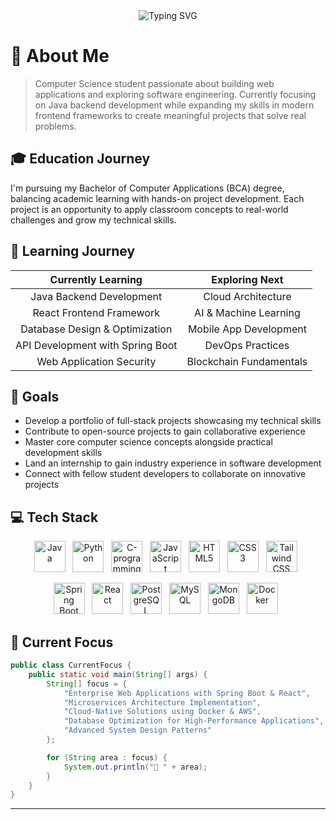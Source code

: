 <div align="center">
  <img src="https://readme-typing-svg.herokuapp.com?font=Fira+Code&weight=600&size=30&pause=1000&vCenter=true&random=false&width=600&height=100&lines=Hello%2C+I'm+Soumyadip+Adak👋;Java+Enthusiast+☺️" alt="Typing SVG" />
</div>

# 💫 About Me

> Computer Science student passionate about building web applications and exploring software engineering. Currently focusing on Java backend development while expanding my skills in modern frontend frameworks to create meaningful projects that solve real problems.

## 🎓 Education Journey

I'm pursuing my Bachelor of Computer Applications (BCA) degree, balancing academic learning with hands-on project development. Each project is an opportunity to apply classroom concepts to real-world challenges and grow my technical skills.

## 🌱 Learning Journey

<div align="center">

|        Currently Learning        |     Exploring Next      |
| :------------------------------: | :---------------------: |
|     Java Backend Development     |   Cloud Architecture    |
|     React Frontend Framework     |  AI & Machine Learning  |
|  Database Design & Optimization  | Mobile App Development  |
| API Development with Spring Boot |    DevOps Practices     |
|     Web Application Security     | Blockchain Fundamentals |

</div>

## 🚀 Goals

- Develop a portfolio of full-stack projects showcasing my technical skills
- Contribute to open-source projects to gain collaborative experience
- Master core computer science concepts alongside practical development skills
- Land an internship to gain industry experience in software development
- Connect with fellow student developers to collaborate on innovative projects

## 💻 Tech Stack

<div align="center"> 
  <p> 
    <a href="#"><img width="50" height="50" src="https://img.icons8.com/color/48/java-coffee-cup-logo.png" alt="Java"/></a>&nbsp;&nbsp; 
    <a href="#"><img width="50" height="50" src="https://img.icons8.com/color/48/python--v1.png" alt="Python"/></a>&nbsp;&nbsp; 
    <a href="#"><img width="50" height="50" src="https://img.icons8.com/fluency/48/c-programming.png" alt="C-programming"/></a>&nbsp;&nbsp; 
    <a href="#"><img width="50" height="50" src="https://img.icons8.com/color/48/javascript.png" alt="JavaScript"/></a>&nbsp;&nbsp; 
    <a href="#"><img width="50" height="50" src="https://img.icons8.com/color/48/html-5.png" alt="HTML5"/></a>&nbsp;&nbsp; 
    <a href="#"><img width="50" height="50" src="https://img.icons8.com/color/48/css3.png" alt="CSS3"/></a>&nbsp;&nbsp; 
    <a href="#"><img width="50" height="50" src="https://img.icons8.com/color/48/tailwindcss.png" alt="Tailwind CSS"/></a>&nbsp;&nbsp; 
  </p> 
  <p> 
    <a href="#"><img width="50" height="50" src="https://img.icons8.com/color/48/spring-logo.png" alt="Spring Boot"/></a>&nbsp;&nbsp; 
    <a href="#"><img width="50" height="50" src="https://img.icons8.com/plasticine/100/react.png" alt="React"/></a>&nbsp;&nbsp; 
    <a href="#"><img width="50" height="50" src="https://img.icons8.com/color/48/postgreesql.png" alt="PostgreSQL"/></a>&nbsp;&nbsp;
    <a href="#"><img width="50" height="50" src="https://img.icons8.com/color/48/mysql-logo.png" alt="MySQL"/></a>&nbsp;&nbsp; 
    <a href="#"><img width="50" height="50" src="https://img.icons8.com/color/48/mongo-db.png" alt="MongoDB"/></a>&nbsp;&nbsp; 
    <a href="#"><img width="50" height="50" src="https://img.icons8.com/color/48/docker.png" alt="Docker"/></a>&nbsp;&nbsp; 
  </p> 
</div>


## 🚀 Current Focus

```java
public class CurrentFocus {
    public static void main(String[] args) {
        String[] focus = {
            "Enterprise Web Applications with Spring Boot & React",
            "Microservices Architecture Implementation",
            "Cloud-Native Solutions using Docker & AWS",
            "Database Optimization for High-Performance Applications",
            "Advanced System Design Patterns"
        };

        for (String area : focus) {
            System.out.println("📌 " + area);
        }
    }
}
```
---
